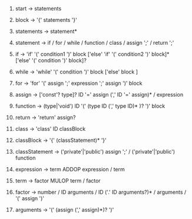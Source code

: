 
 01. start →
        statements

 02. block →
        '{' statements '}'

 03. statements →
        statement*

 04. statement →
        if
        / for
        / while
        / function
        / class
        / assign ';'
        / return ';'

 05. if →
        'if' '(' condition1 ')' block
        ['else' 'if' '(' condition2 ')' block]*  
        ['else' '(' condition ')' block]?

 06. while →
        'while' '(' condition ')' block ['else' block ]

 07. for →
        'for' '(' assign ';' expression ';' assign ')' block

 08. assign →
        ['const'? type]? ID '=' assign (',' ID '=' assign)*
        / expression

 09. function →
        (type|'void') ID '(' (type ID (',' type ID)* )? ')' block

 10. return →
        'return' assign?

 11. class →
        'class' ID classBlock

 12. classBlock →
        '{' (classStatement)* '}'

 13. classStatement →
        ('private'|'public') assign ';'
        / ('private'|'public') function

 14. expression →
        term ADDOP expression
        / term

 15. term →
        factor MULOP term
        / factor

 16. factor →
        number
        / ID arguments
        / ID ('.' ID arguments?)*
        / arguments
        / '(' assign ')'

 17. arguments →
        '(' (assign (',' assign)*)? ')'
